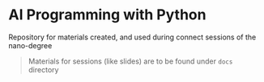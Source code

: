 # AI Programming with Python

Repository for materials created, and used during connect sessions of the nano-degree

> Materials for sessions (like slides) are to be found under `docs` directory
